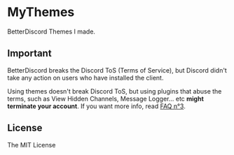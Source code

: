 # MyThemes
BetterDiscord Themes I made.

## Important
BetterDiscord breaks the Discord ToS (Terms of Service), but Discord didn't take any action on users who have installed the client.

Using themes doesn't break Discord ToS, but using plugins that abuse the terms, such as View Hidden Channels, Message Logger... etc **might terminate your account**. If you want more info, read [FAQ n°3](https://betterdiscord.app/FAQ).

## License
The MIT License
